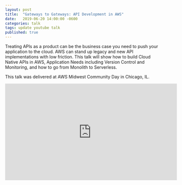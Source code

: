 ```yaml
---
layout: post
title:  "Gateways to Gateways: API Development in AWS"
date:   2019-06-20 14:00:00 -0600
categories: talk
tags: update youtube talk
published: true
---
```


Treating APIs as a product can be the business case you need to push your application to the cloud. AWS can stand up legacy and new API implementations with low friction. This talk will show how to build Cloud Native APIs in AWS, Application Needs including Version Control and Monitoring, and how to go from Monolith to Serverless.

This talk was delivered at AWS Midwest Community Day in Chicago, IL.

<iframe width="560" height="315" src="https://www.youtube.com/embed/7jJf04z-WdM" title="YouTube video player" frameborder="0" allow="accelerometer; autoplay; clipboard-write; encrypted-media; gyroscope; picture-in-picture" allowfullscreen></iframe>